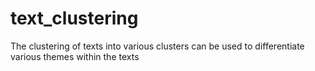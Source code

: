 # text_clustering
The clustering of texts into various clusters can be used to differentiate various themes within the texts
